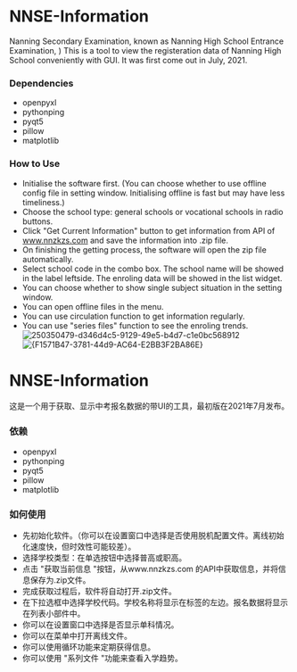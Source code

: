# NNSE-Information
Nanning Secondary Examination, known as Nanning High School Entrance Examination, ) This is a tool to view the registeration data of Nanning High School conveniently with GUI. It was first come out in July, 2021.

### Dependencies
* openpyxl
* pythonping
* pyqt5
* pillow
* matplotlib

### How to Use
* Initialise the software first. (You can choose whether to use offline config file in setting window. Initialising offline is fast but may have less timeliness.)
* Choose the school type: general schools or vocational schools in radio buttons.
* Click "Get Current Information" button to get information from API of www.nnzkzs.com and save the information into .zip file.
* On finishing the getting process, the software will open the zip file automatically.
* Select school code in the combo box. The school name will be showed in the label leftside. The enroling data will be showed in the list widget.
* You can choose whether to show single subject situation in the setting window.
* You can open offline files in the menu.
* You can use circulation function to get information regularly.
* You can use "series files" function to see the enroling trends. 
![250350479-d346d4c5-9129-49e5-b4d7-c1e0bc568912](https://github.com/Hangba/NNSE-Information/assets/36891442/7830e994-1b22-43b7-8468-9f297a9a114f)
![{F1571B47-3781-44d9-AC64-E2BB3F2BA86E}](https://github.com/Hangba/NNSE-Information/assets/36891442/feb72a0a-cc71-47ba-9957-97fa7414b1f6)


# NNSE-Information
这是一个用于获取、显示中考报名数据的带UI的工具，最初版在2021年7月发布。

### 依赖
* openpyxl
* pythonping
* pyqt5
* pillow
* matplotlib

### 如何使用
* 先初始化软件。（你可以在设置窗口中选择是否使用脱机配置文件。离线初始化速度快，但时效性可能较差）。
* 选择学校类型：在单选按钮中选择普高或职高。
* 点击 "获取当前信息 "按钮，从www.nnzkzs.com 的API中获取信息，并将信息保存为.zip文件。
* 完成获取过程后，软件将自动打开.zip文件。
* 在下拉选框中选择学校代码。学校名称将显示在标签的左边。报名数据将显示在列表小部件中。
* 你可以在设置窗口中选择是否显示单科情况。
* 你可以在菜单中打开离线文件。
* 你可以使用循环功能来定期获得信息。
* 你可以使用 "系列文件 "功能来查看入学趋势。


